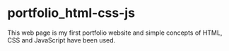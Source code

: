 # portfolio_html-css-js
This web page is my first portfolio website and simple concepts of HTML, CSS and JavaScript have been used.
